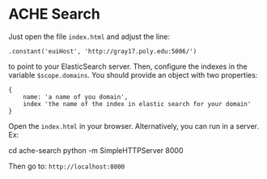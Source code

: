 # ACHE Search

Just open the file `index.html` and adjust the line:

    .constant('euiHost', 'http://gray17.poly.edu:5006/')

to point to your ElasticSearch server. Then, configure the indexes in the variable `$scope.domains`.
You should provide an object with two properties:

    {
        name: 'a name of you domain',
        index 'the name of the index in elastic search for your domain'
    }

Open the `index.html` in your browser.
Alternatively, you can run in a server. Ex:

   cd ache-search
   python -m SimpleHTTPServer 8000

Then go to: `http://localhost:8000`

